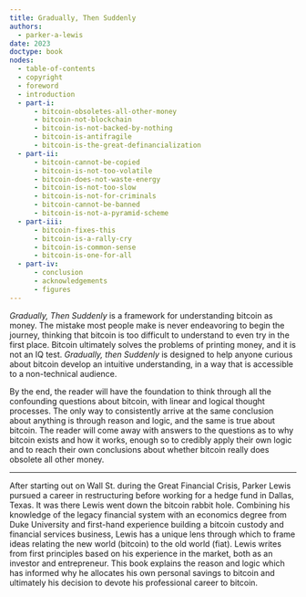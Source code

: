 ```yaml
---
title: Gradually, Then Suddenly
authors:
  - parker-a-lewis
date: 2023
doctype: book
nodes:
  - table-of-contents
  - copyright
  - foreword
  - introduction
  - part-i:
      - bitcoin-obsoletes-all-other-money
      - bitcoin-not-blockchain
      - bitcoin-is-not-backed-by-nothing
      - bitcoin-is-antifragile
      - bitcoin-is-the-great-definancialization
  - part-ii:
      - bitcoin-cannot-be-copied
      - bitcoin-is-not-too-volatile
      - bitcoin-does-not-waste-energy
      - bitcoin-is-not-too-slow
      - bitcoin-is-not-for-criminals
      - bitcoin-cannot-be-banned
      - bitcoin-is-not-a-pyramid-scheme
  - part-iii:
      - bitcoin-fixes-this
      - bitcoin-is-a-rally-cry
      - bitcoin-is-common-sense
      - bitcoin-is-one-for-all
  - part-iv:
      - conclusion
      - acknowledgements
      - figures
---
```


_Gradually, Then Suddenly_ is a framework for understanding bitcoin as money. The mistake most people make is never endeavoring to begin the journey, thinking that bitcoin is too difficult to understand to even try in the first place. Bitcoin ultimately solves the problems of printing money, and it is not an IQ test. _Gradually, then Suddenly_ is designed to help anyone curious about bitcoin develop an intuitive understanding, in a way that is accessible to a non-technical audience.

By the end, the reader will have the foundation to think through all the confounding questions about bitcoin, with linear and logical thought processes. The only way to consistently arrive at the same conclusion about anything is through reason and logic, and the same is true about bitcoin. The reader will come away with answers to the questions as to why bitcoin exists and how it works, enough so to credibly apply their own logic and to reach their own conclusions about whether bitcoin really does obsolete all other money.

---

After starting out on Wall St. during the Great Financial Crisis, Parker Lewis pursued a career in restructuring before working for a hedge fund in Dallas, Texas. It was there Lewis went down the bitcoin rabbit hole. Combining his knowledge of the legacy financial system with an economics degree from Duke University and first-hand experience building a bitcoin custody and financial services business, Lewis has a unique lens through which to frame ideas relating the new world (bitcoin) to the old world (fiat). Lewis writes from first principles based on his experience in the market, both as an investor and entrepreneur. This book explains the reason and logic which has informed why he allocates his own personal savings to bitcoin and ultimately his decision to devote his professional career to bitcoin.
